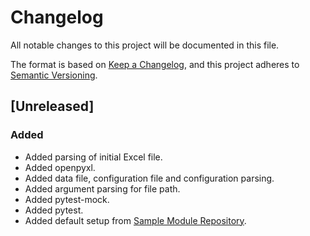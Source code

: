 # Changelog
All notable changes to this project will be documented in this file.

The format is based on [Keep a Changelog](https://keepachangelog.com/en/1.0.0/),
and this project adheres to [Semantic Versioning](https://semver.org/spec/v2.0.0.html).

## [Unreleased]
### Added
* Added parsing of initial Excel file.
* Added openpyxl.
* Added data file, configuration file and configuration parsing.
* Added argument parsing for file path.
* Added pytest-mock.
* Added pytest.
* Added default setup from [Sample Module Repository](https://github.com/navdeep-G/samplemod).
